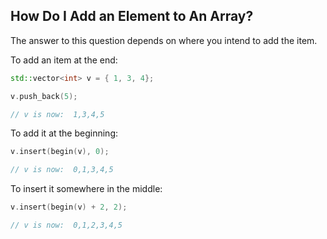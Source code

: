 ## How Do I Add an Element to An Array?

The answer to this question depends on where you intend to add the
item.

To add an item at the end:

```c++
std::vector<int> v = { 1, 3, 4};

v.push_back(5);

// v is now:  1,3,4,5
```

To add it at the beginning:

```c++
v.insert(begin(v), 0);

// v is now:  0,1,3,4,5
```

To insert it somewhere in the middle:

```c++
v.insert(begin(v) + 2, 2);

// v is now:  0,1,2,3,4,5
```

